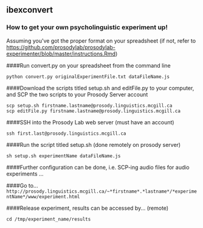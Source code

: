 ## ibexconvert

### How to get your own psycholinguistic experiment up!
Assuming you've got the proper format on your spreadsheet (if not, refer to https://github.com/prosodylab/prosodylab-experimenter/blob/master/instructions.Rmd)

####Run convert.py on your spreadsheet from the command line

``` {r, engine='bash', count_lines}
python convert.py originalExperimentFile.txt dataFileName.js 
```

####Download the scripts titled setup.sh and editFile.py to your computer, and SCP the two scripts to your Prosody Server account

``` {r, engine='bash', count_lines}
scp setup.sh firstname.lastname@prosody.linguistics.mcgill.ca
scp editFile.py firstname.lastname@prosody.linguistics.mcgill.ca
```

####SSH into the Prosody Lab web server (must have an account)

``` {r, engine='bash', count_lines}
ssh first.last@prosody.linguistics.mcgill.ca
```

####Run the script titled setup.sh (done remotely on prosody server)

``` {r, engine='bash', count_lines}
sh setup.sh experimentName dataFileName.js
```

####Further configuration can be done, i.e. SCP-ing audio files for audio experiments
...

####Go to...
`http://prosody.linguistics.mcgill.ca/~*firstname*.*lastname*/*experimentName*/www/experiment.html`


####Release experiment, results can be accessed by... (remote)

``` {r, engine='bash', count_lines}
cd /tmp/experiment_name/results
```
